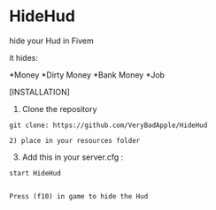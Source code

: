 # HideHud
hide your Hud in Fivem

it hides:

*Money
*Dirty Money
*Bank Money
*Job


[INSTALLATION]

1) Clone the repository
```
git clone: https://github.com/VeryBadApple/HideHud

2) place in your resources folder

```

3) Add this in your server.cfg :

```
start HideHud


Press (f10) in game to hide the Hud
